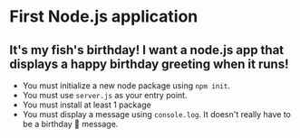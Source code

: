 # First Node.js application

## It's my fish's birthday! I want a node.js app that displays a happy birthday greeting when it runs!

* You must initialize a new node package using `npm init`. 
* You must use `server.js` as your entry point. 
* You must install at least 1 package
* You must display a message using `console.log`. It doesn't really have to be a birthday 🎂 message.